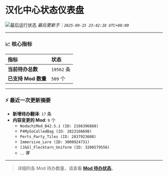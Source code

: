 # 汉化中心状态仪表盘

![最后运行状态](https://img.shields.io/badge/Last%20Run-Success-green)
*最后更新于：`2025-09-15 23:42:18 UTC+08:00`*

---

### 📈 **核心指标**

| 指标 | 状态 |
| :--- | :--- |
| **当前待办总数** | ``19562`` 条 |
| **已支持 Mod 数量** | ``509`` 个 |

---

### ⚡ **最近一次更新摘要**

*   **新增待办翻译**: `17` 条
*   **内容变更的 Mod**: `9` 个
    *   `NodachiMod_B42.5.1 (ID: 2166396868)`
    *   `P4MySoCalledBag (ID: 2823166698)`
    *   `Perts_Party_Tiles (ID: 2837923608)`
    *   `Immersive_Lore (ID: 3000924731)`
    *   `[J&G]_Flecktarn_Uniform (ID: 3206579556)`
    *   ... *等*

---

> 详细的各 Mod 待办数量，请查看 [**Mod 待办状态**](MOD_TODO_STATUS.md)。
